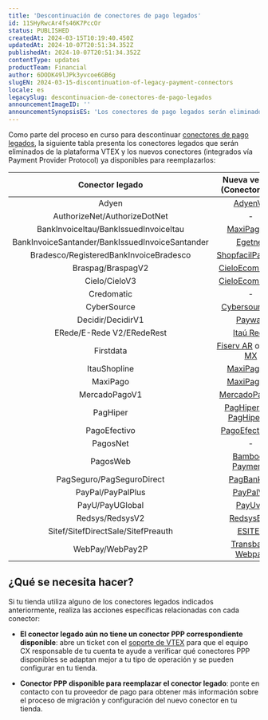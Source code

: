 ```yaml
---
title: 'Descontinuación de conectores de pago legados'
id: 11SHyRwcAr4fs46K7PccOr
status: PUBLISHED
createdAt: 2024-03-15T10:19:40.450Z
updatedAt: 2024-10-07T20:51:34.352Z
publishedAt: 2024-10-07T20:51:34.352Z
contentType: updates
productTeam: Financial
author: 6DODK49lJPk3yvcoe6GB6g
slugEN: 2024-03-15-discontinuation-of-legacy-payment-connectors
locale: es
legacySlug: descontinuacion-de-conectores-de-pago-legados
announcementImageID: ''
announcementSynopsisES: 'Los conectores de pago legados serán eliminados de la plataforma VTEX'
---
```


Como parte del proceso en curso para descontinuar [conectores de pago legados](https://help.vtex.com/es/announcements/descontinuacion-de-conectores-de-pago-legados-en-2024--4R5YIjUu1IWkiOHzXtQU14), la siguiente tabla presenta los conectores legados que serán eliminados de la plataforma VTEX y los nuevos conectores (integrados vía Payment Provider Protocol) ya disponibles para reemplazarlos:

| **Conector legado** | **Nueva versión (Conector PPP)** |
| :---: | :---: |
| Adyen | [AdyenV3](https://help.vtex.com/es/tutorial/configurar-pagos-con-adyenv3--7xAz67E2Eg63LWCQNjVdwv) |
| AuthorizeNet/AuthorizeDotNet | - |
| BankInvoiceItau/BankIssuedInvoiceItau | [MaxiPagoV4](https://help.vtex.com/es/tutorial/configurar-pago-con-maxipagov4--4pWPhTago6uDxjFMB6kln3) |
| BankInvoiceSantander/BankIssuedInvoiceSantander | [Egetnet](https://help.vtex.com/es/tutorial/configurar-adquirente-getnet-con-el-conector-egetnet--75kwGKPKnK8mwiEmQGYiWq) |
| Bradesco/RegisteredBankInvoiceBradesco | [ShopfacilPayment](https://help.vtex.com/es/tutorial/configurar-pago-con-shopfacil--4v3z3CLrgZ2bByMx7uoMeG) |
| Braspag/BraspagV2 | [CieloEcommerce](https://help.vtex.com/es/tutorial/configurar-pago-con-cieloecommerce--6zuELBqEo0QzApbU4l7L4) |
| Cielo/CieloV3 | [CieloEcommerce](https://help.vtex.com/es/tutorial/configurar-pago-con-cieloecommerce--6zuELBqEo0QzApbU4l7L4) |
| Credomatic | - |
| CyberSource | [Cybersource IO](https://help.vtex.com/es/tutorial/configurar-gateway-cybersource--6nhvUTrLxeacsoYG6GkGM) |
| Decidir/DecidirV1 | [Payway](https://help.vtex.com/es/tutorial/configurar-pago-con-payway--wHkvX7olfPPsAdeFq7obp) |
| ERede/E-Rede V2/ERedeRest | [Itaú Rede](https://help.vtex.com/es/tutorial/configurar-pago-con-itau-rede--77BYOKxVzONWulAf8dTVSX) |
| Firstdata | [Fiserv AR](https://help.vtex.com/es/tutorial/configurar-pago-con-fiserv-ar--1qF6HiMShBpMCyzz53edlx) o [Fiserv MX](https://help.vtex.com/es/tutorial/configurar-pago-con-fiserv-mx--3vcYUO1y0Zp9DWVI1AcvfK) |
| ItauShopline | [MaxiPagoV4](https://help.vtex.com/es/tutorial/configurar-pago-con-maxipagov4--4pWPhTago6uDxjFMB6kln3) |
| MaxiPago | [MaxiPagoV4](https://help.vtex.com/es/tutorial/configurar-pago-con-maxipagov4--4pWPhTago6uDxjFMB6kln3) |
| MercadoPagoV1 | [MercadoPagoV2](https://help.vtex.com/es/tutorial/configurar-el-subadquirente-mercadopagov2--1y6k8lCSzJYfPs2yObNFo4) |
| PagHiper | [PagHiperV2](https://help.vtex.com/es/tutorial/configurar-pago-con-paghiperv2--131E6zBcTTkzZtL82cZh1x) o [PagHiperV3](https://help.vtex.com/es/tutorial/configurar-pago-con-paghiperv3--1dYVbSK0yHNY5vp0gJj4fC) |
| PagoEfectivo | [PagoEfectivoV2](https://help.vtex.com/es/tutorial/configurar-pago-con-pagoefectivov2--63Raoh7hlWoWbMJOAacfMV)  |
| PagosNet | - |
| PagosWeb | [Bamboo-Payments](https://help.vtex.com/es/tutorial/configurar-pago-con-bamboo-payments--33TDZBp1wmgzJdiZtvu1xY) |
| PagSeguro/PagSeguroDirect | [PagBankV3](https://help.vtex.com/es/tutorial/configurar-el-pagseguro-v3--5Noi1mUbBQ6CyqdeDQtWfw) |
| PayPal/PayPalPlus | [PayPalV2](https://help.vtex.com/es/tutorial/configurar-pago-con-paypalv2--2nGiQVk3YKvOAu8Zg4RKFr) |
| PayU/PayUGlobal | [PayUv2](https://help.vtex.com/es/tutorial/setting-up-payments-with-payuv2--7twMgKUZZtJGmR72wS1k3n) |
| Redsys/RedsysV2 | [RedsysEXP](https://help.vtex.com/es/tutorial/configurar-pago-con-redsysexp--7DSQeUbDEgH6yUvtXg4wly) |
| Sitef/SitefDirectSale/SitefPreauth | [ESITEF](https://help.vtex.com/es/tutorial/configurar-pago-con-e-sitef--6UEi0QAlU6BXz5RgWj34Ac) |
| WebPay/WebPay2P | [Transbank Webpay](https://help.vtex.com/es/tutorial/configurar-pago-con-transbank-webpay--3uVwZ1gUx2g5TXGt0CHb44) |

## ¿Qué se necesita hacer?

Si tu tienda utiliza alguno de los conectores legados indicados anteriormente, realiza las acciones específicas relacionadas con cada conector:

- __El conector legado aún no tiene un conector PPP correspondiente disponible__: abre un ticket con el [soporte de VTEX](https://help.vtex.com/es/support) para que el equipo CX responsable de tu cuenta te ayude a verificar qué conectores PPP disponibles se adaptan mejor a tu tipo de operación y se pueden configurar en tu tienda.

- __Conector PPP disponible para reemplazar el conector legado__: ponte en contacto con tu proveedor de pago para obtener más información sobre el proceso de migración y configuración del nuevo conector en tu tienda.

